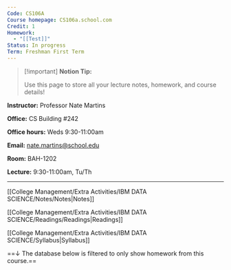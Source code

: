 ```yaml
---
Code: CS106A
Course homepage: CS106a.school.com
Credit: 1
Homework:
  - "[[Test]]"
Status: In progress
Term: Freshman First Term
---
```

> [!important] **Notion Tip:**
> 
> Use this page to store all your lecture notes, homework, and course details!

**Instructor:** Professor Nate Martins

**Office:** CS Building #242

**Office hours:** Weds 9:30-11:00am

**Email:** nate.martins@school.edu

**Room:** BAH-1202

**Lecture:** 9:30-11:00am, Tu/Th

---

[[College Management/Extra Activities/IBM DATA SCIENCE/Notes/Notes|Notes]]

  

[[College Management/Extra Activities/IBM DATA SCIENCE/Readings/Readings|Readings]]

[[College Management/Extra Activities/IBM DATA SCIENCE/Syllabus|Syllabus]]

  

==↓ The database below is filtered to only show homework from this course.==
